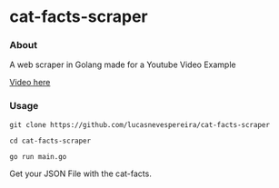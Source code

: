 # cat-facts-scraper

### About

A web scraper in Golang made for a Youtube Video Example

[Video here](https://youtu.be/__Sy25ZOuIs)

### Usage

```
git clone https://github.com/lucasnevespereira/cat-facts-scraper
```

```
cd cat-facts-scraper
```

```
go run main.go
```

Get your JSON File with the cat-facts.
